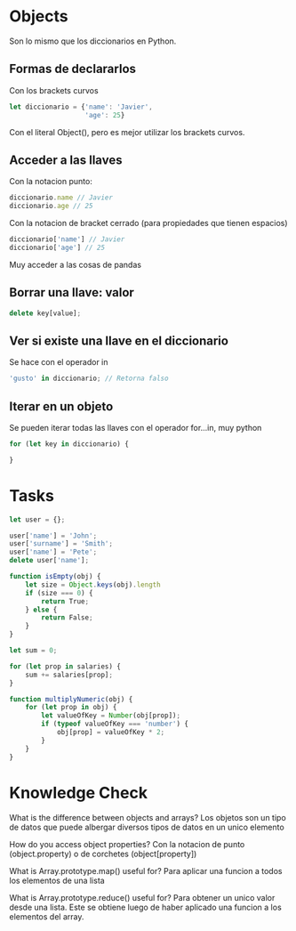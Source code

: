 # Objects

Son lo mismo que los diccionarios en Python.

## Formas de declararlos

Con los brackets curvos

```javascript
let diccionario = {'name': 'Javier',
                   'age': 25}
```

Con el literal Object(), pero es mejor utilizar los brackets curvos.

## Acceder a las llaves

Con la notacion punto:

```javascript
diccionario.name // Javier
diccionario.age // 25
```

Con la notacion de bracket cerrado (para propiedades que tienen espacios)

```javascript
diccionario['name'] // Javier
diccionario['age'] // 25
```

Muy acceder a las cosas de pandas

## Borrar una llave: valor

```javascript
delete key[value];
```

## Ver si existe una llave en el diccionario

Se hace con el operador in

```javascript
'gusto' in diccionario; // Retorna falso
```

## Iterar en un objeto

Se pueden iterar todas las llaves con el operador for...in, muy python

```javascript
for (let key in diccionario) {

}
```

# Tasks

```javascript
let user = {};

user['name'] = 'John';
user['surname'] = 'Smith';
user['name'] = 'Pete';
delete user['name'];

function isEmpty(obj) {
    let size = Object.keys(obj).length
    if (size === 0) {
        return True;
    } else {
        return False;
    }
}

let sum = 0;

for (let prop in salaries) {
    sum += salaries[prop];
}

function multiplyNumeric(obj) {
    for (let prop in obj) {
        let valueOfKey = Number(obj[prop]);
        if (typeof valueOfKey === 'number') {
            obj[prop] = valueOfKey * 2;
        }
    }
}
```

# Knowledge Check

What is the difference between objects and arrays?
Los objetos son un tipo de datos que puede albergar diversos tipos de datos en un unico elemento

How do you access object properties?
Con la notacion de punto (object.property) o de corchetes (object[property])

What is Array.prototype.map() useful for?
Para aplicar una funcion a todos los elementos de una lista

What is Array.prototype.reduce() useful for?
Para obtener un unico valor desde una lista. Este se obtiene luego de haber aplicado una funcion
a los elementos del array.